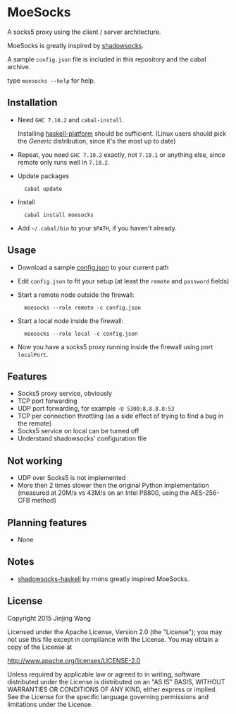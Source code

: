 MoeSocks
========

A socks5 proxy using the client / server architecture.

MoeSocks is greatly inspired by [shadowsocks].

A sample `config.json` file is included in this repository and the cabal
archive.

type `moesocks --help` for help.

Installation
------------

* Need `GHC 7.10.2` and `cabal-install`.
      
  Installing [haskell-platform](https://www.haskell.org/platform/) should be
  sufficient. (Linux users should pick the *Generic* distribution, since
  it's the most up to date)

* Repeat, you need `GHC 7.10.2` exactly, not `7.10.1` or anything else, since
  remote only runs well in `7.10.2`.

* Update packages

        cabal update

* Install

        cabal install moesocks

* Add `~/.cabal/bin` to your `$PATH`, if you haven't already.

Usage
-----
* Download a sample [config.json] to your current path

* Edit `config.json` to fit your setup (at least the `remote` and `password`
  fields)

* Start a remote node outside the firewall: 
          
        moesocks --role remote -c config.json

* Start a local node inside the firewall: 
    
        moesocks --role local -c config.json

* Now you have a socks5 proxy running inside the firewall using port 
  `localPort`.

Features
--------
* Socks5 proxy service, obviously
* TCP port forwarding
* UDP port forwarding, for example `-U 5300:8.8.8.8:53`
* TCP per connection throttling (as a side effect of trying to find a bug in the
remote)
* Socks5 service on local can be turned off
* Understand shadowsocks' configuration file

Not working
-----------
* UDP over Socks5 is not implemented
* More then 2 times slower then the original Python implementation (measured at
  20M/s vs 43M/s on an Intel P8800, using the AES-256-CFB method)

Planning features
------------------
* None

Notes
------
* [shadowsocks-haskell] by rnons greatly inspired MoeSocks. 

License
--------
Copyright 2015 Jinjing Wang

Licensed under the Apache License, Version 2.0 (the "License");
you may not use this file except in compliance with the License.
You may obtain a copy of the License at

   http://www.apache.org/licenses/LICENSE-2.0

Unless required by applicable law or agreed to in writing, software
distributed under the License is distributed on an "AS IS" BASIS,
WITHOUT WARRANTIES OR CONDITIONS OF ANY KIND, either express or implied.
See the License for the specific language governing permissions and
limitations under the License.

[shadowsocks]:https://github.com/shadowsocks/shadowsocks 
[shadowsocks-go]:https://github.com/shadowsocks/shadowsocks-go
[shadowsocks-haskell]:https://github.com/rnons/shadowsocks-haskell
[config.json]:https://raw.githubusercontent.com/nfjinjing/moesocks/master/config.json


